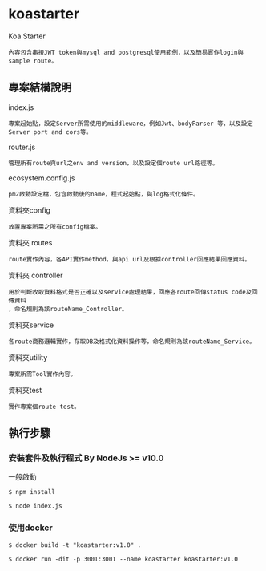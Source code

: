 # koastarter 

Koa Starter 

    內容包含串接JWT token與mysql and postgresql使用範例，以及簡易實作login與sample route。
## 專案結構說明

index.js 

    專案起始點，設定Server所需使用的middleware，例如Jwt、bodyParser 等，以及設定Server port and cors等。

router.js

    管理所有route與url之env and version，以及設定個route url路徑等。

ecosystem.config.js

    pm2啟動設定檔，包含啟動後的name，程式起始點，與log格式化條件。


資料夾config

    放置專案所需之所有config檔案。

資料夾 routes

    route實作內容，各API實作method，與api url及根據controller回應結果回應資料。

資料夾 controller

    用於判斷收取資料格式是否正確以及service處理結果，回應各route回傳status code及回傳資料
    ，命名規則為該routeName_Controller。

資料夾service

    各route商務邏輯實作，存取DB及格式化資料操作等，命名規則為該routeName_Service。


資料夾utility

    專案所需Tool實作內容。

資料夾test

    實作專案個route test。

## 執行步驟

### 安裝套件及執行程式 By NodeJs >= v10.0 
一般啟動
```
$ npm install
```
```
$ node index.js
```

### 使用docker
```
$ docker build -t "koastarter:v1.0" .
```

```
$ docker run -dit -p 3001:3001 --name koastarter koastarter:v1.0
```

